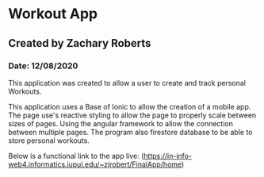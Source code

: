 # Workout App

## Created by Zachary Roberts
### Date: 12/08/2020

This application was created to allow a user to create and track personal Workouts.

This application uses a Base of Ionic to allow the creation of a mobile app. The page use's reactive styling to allow the page to properly scale between sizes of pages.
Using the angular framework to allow the connection between multiple pages. The program also firestore database to be able to store personal workouts.

Below is a functional link to the app live: 
(https://in-info-web4.informatics.iupui.edu/~zjrobert/FinalApp/home)

